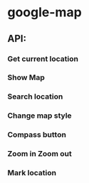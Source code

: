 # google-map
## API:
### Get current location
### Show Map
### Search location
### Change map style
### Compass button
### Zoom in Zoom out
### Mark location
